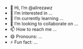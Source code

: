 - 👋 Hi, I’m @alirezawz
- 👀 I’m interested in ...
- 🌱 I’m currently learning ...
- 💞️ I’m looking to collaborate on ...
- 📫 How to reach me ...
- 😄 Pronouns: ...
- ⚡ Fun fact: ...

<!---
alirezawz/alirezawz is a ✨ special ✨ repository because its `README.md` (this file) appears on your GitHub profile.
You can click the Preview link to take a look at your changes.
--->
